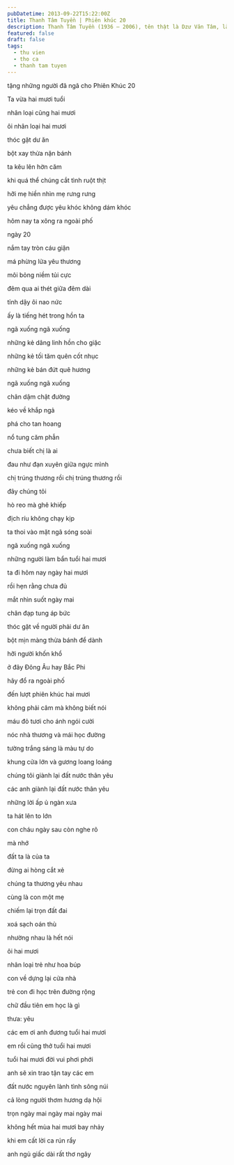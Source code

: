 ```yaml
---
pubDatetime: 2013-09-22T15:22:00Z
title: Thanh Tâm Tuyền | Phiên khúc 20
description: Thanh Tâm Tuyền (1936 – 2006), tên thật là Dzư Văn Tâm, là một nhà thơ, nhà văn người Việt nổi tiếng, được biết đến với những cách tân thơ ca táo bạo.
featured: false
draft: false
tags:
  - thu vien
  - tho ca
  - thanh tam tuyen
---
```


tặng những người đã ngã cho Phiên Khúc 20

Ta vừa hai mươi tuổi

nhân loại cũng hai mươi

ôi nhân loại hai mươi

thóc gặt dư ăn

bột xay thừa nặn bánh

ta kêu lên hờn căm

khi quá thể chúng cắt tình ruột thịt

hỡi mẹ hiền nhìn mẹ rưng rưng

yêu chẳng được yêu khóc không dám khóc

hôm nay ta xông ra ngoài phố

ngày 20

nắm tay tròn cáu giận

má phừng lửa yêu thương

môi bỏng niềm tủi cực

đêm qua ai thét giữa đêm dài

tỉnh dậy ôi nao nức

ấy là tiếng hét trong hồn ta

ngã xuống ngã xuống

những kẻ dâng linh hồn cho giặc

những kẻ tối tăm quên cốt nhục

những kẻ bán đứt quê hương

ngã xuống ngã xuống

chân dậm chật đường

kéo về khắp ngả

phá cho tan hoang

nổ tung căm phẫn

chưa biết chị là ai

đau như đạn xuyên giữa ngực mình

chị trúng thương rồi chị trúng thương rồi

đây chúng tôi

hò reo mà ghê khiếp

địch ríu không chạy kịp

ta thoi vào mặt ngã sóng soài

ngã xuống ngã xuống

những người làm bẩn tuổi hai mươi

ta đi hôm nay ngày hai mươi

rồi hẹn rằng chưa đủ

mắt nhìn suốt ngày mai

chân đạp tung áp bức

thóc gặt về người phải dư ăn

bột mịn màng thừa bánh để dành

hỡi người khốn khổ

ở đây Đông Âu hay Bắc Phi

hãy đổ ra ngoài phố

đến lượt phiên khúc hai mươi

không phải câm mà không biết nói

máu đỏ tươi cho ánh ngói cười

nóc nhà thương và mái học đường

tường trắng sáng là màu tự do

khung cửa lớn và gương loang loáng

chúng tôi giành lại đất nước thân yêu

các anh giành lại đất nước thân yêu

những lời ấp ủ ngàn xưa

ta hát lên to lớn

con cháu ngày sau còn nghe rõ

mà nhớ

đất ta là của ta

đừng ai hòng cắt xẻ

chúng ta thương yêu nhau

cùng là con một mẹ

chiếm lại trọn đất đai

xoá sạch oán thù

nhường nhau là hết nói

ôi hai mươi

nhân loại trẻ như hoa búp

con về dựng lại cửa nhà

trẻ con đi học trên đường rộng

chữ đầu tiên em học là gì

thưa: yêu

các em ơi anh đương tuổi hai mươi

em rồi cũng thở tuổi hai mươi

tuổi hai mươi đời vui phơi phới

anh sẽ xin trao tận tay các em

đất nước nguyên lành tình sông núi

cả lòng người thơm hương dạ hội

trọn ngày mai ngày mai ngày mai

không hết mùa hai mươi bay nhảy

khi em cất lời ca rún rẩy

anh ngủ giấc dài rất thơ ngây
